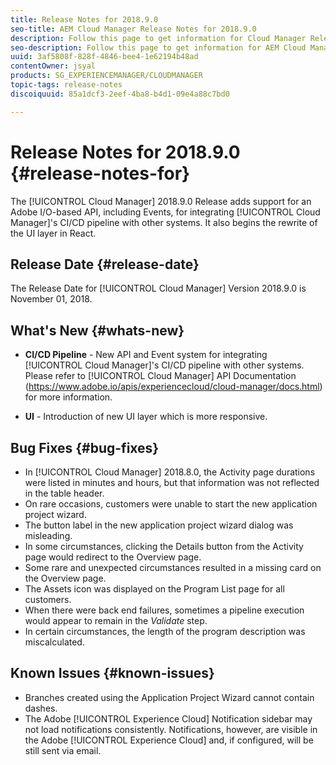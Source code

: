 ```yaml
---
title: Release Notes for 2018.9.0
seo-title: AEM Cloud Manager Release Notes for 2018.9.0
description: Follow this page to get information for Cloud Manager Release 2018.9.0.
seo-description: Follow this page to get information for AEM Cloud Manager Release 2018.9.0.
uuid: 3af5808f-828f-4846-bee4-1e62194b48ad
contentOwner: jsyal
products: SG_EXPERIENCEMANAGER/CLOUDMANAGER
topic-tags: release-notes
discoiquuid: 85a1dcf3-2eef-4ba8-b4d1-09e4a88c7bd0

---
```


# Release Notes for 2018.9.0 {#release-notes-for}

The [!UICONTROL Cloud Manager] 2018.9.0 Release adds support for an Adobe I/O-based API, including Events, for integrating [!UICONTROL Cloud Manager]'s CI/CD pipeline with other systems. It also begins the rewrite of the UI layer in React.

## Release Date {#release-date}

The Release Date for [!UICONTROL Cloud Manager] Version 2018.9.0 is November 01, 2018.

## What's New {#whats-new}

* **CI/CD Pipeline** - New API and Event system for integrating [!UICONTROL Cloud Manager]'s CI/CD pipeline with other systems. Please refer to [!UICONTROL Cloud Manager] API Documentation (https://www.adobe.io/apis/experiencecloud/cloud-manager/docs.html) for more information.  

* **UI** - Introduction of new UI layer which is more responsive.

## Bug Fixes {#bug-fixes}

* In [!UICONTROL Cloud Manager] 2018.8.0, the Activity page durations were listed in minutes and hours, but that information was not reflected in the table header.
* On rare occasions, customers were unable to start the new application project wizard.
* The button label in the new application project wizard dialog was misleading.
* In some circumstances, clicking the Details button from the Activity page would redirect to the Overview page.
* Some rare and unexpected circumstances resulted in a missing card on the Overview page.
* The Assets icon was displayed on the Program List page for all customers.
* When there were back end failures, sometimes a pipeline execution would appear to remain in the *Validate* step.
* In certain circumstances, the length of the program description was miscalculated.

## Known Issues {#known-issues}

* Branches created using the Application Project Wizard cannot contain dashes.
* The Adobe [!UICONTROL Experience Cloud] Notification sidebar may not load notifications consistently. Notifications, however, are visible in the Adobe [!UICONTROL Experience Cloud] and, if configured, will be still sent via email.

